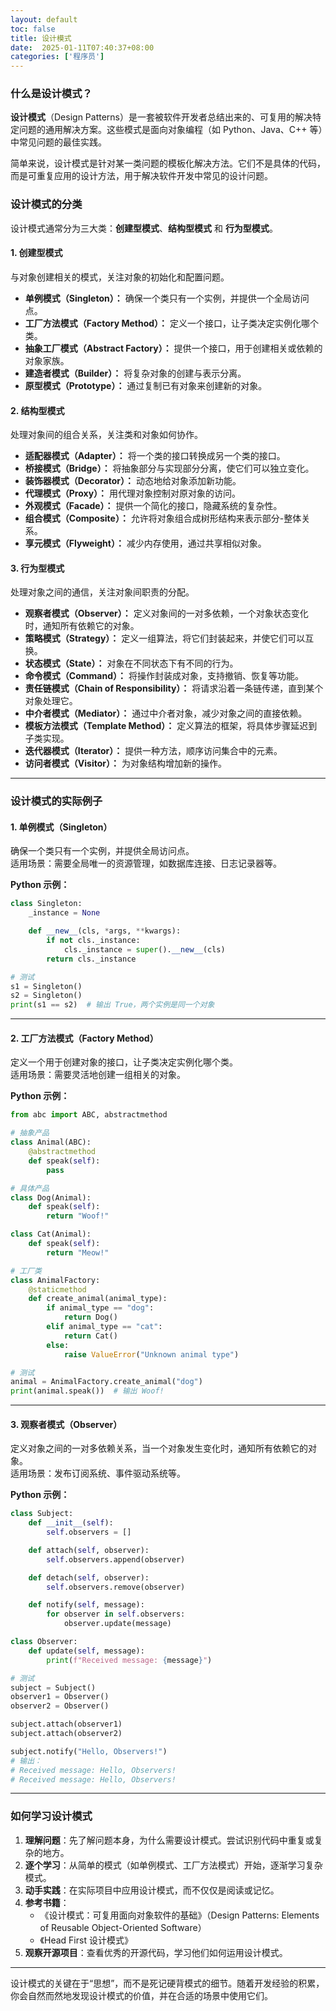 ```yaml
---
layout: default
toc: false
title: 设计模式
date:  2025-01-11T07:40:37+08:00
categories: ['程序员']
---
```


 
### **什么是设计模式？**

**设计模式**（Design Patterns）是一套被软件开发者总结出来的、可复用的解决特定问题的通用解决方案。这些模式是面向对象编程（如 Python、Java、C++ 等）中常见问题的最佳实践。

简单来说，设计模式是针对某一类问题的模板化解决方法。它们不是具体的代码，而是可重复应用的设计方法，用于解决软件开发中常见的设计问题。
### **设计模式的分类**

设计模式通常分为三大类：**创建型模式**、**结构型模式** 和 **行为型模式**。

#### 1. **创建型模式**  
与对象创建相关的模式，关注对象的初始化和配置问题。
- **单例模式（Singleton）：** 确保一个类只有一个实例，并提供一个全局访问点。
- **工厂方法模式（Factory Method）：** 定义一个接口，让子类决定实例化哪个类。
- **抽象工厂模式（Abstract Factory）：** 提供一个接口，用于创建相关或依赖的对象家族。
- **建造者模式（Builder）：** 将复杂对象的创建与表示分离。
- **原型模式（Prototype）：** 通过复制已有对象来创建新的对象。

#### 2. **结构型模式**  
处理对象间的组合关系，关注类和对象如何协作。
- **适配器模式（Adapter）：** 将一个类的接口转换成另一个类的接口。
- **桥接模式（Bridge）：** 将抽象部分与实现部分分离，使它们可以独立变化。
- **装饰器模式（Decorator）：** 动态地给对象添加新功能。
- **代理模式（Proxy）：** 用代理对象控制对原对象的访问。
- **外观模式（Facade）：** 提供一个简化的接口，隐藏系统的复杂性。
- **组合模式（Composite）：** 允许将对象组合成树形结构来表示部分-整体关系。
- **享元模式（Flyweight）：** 减少内存使用，通过共享相似对象。

#### 3. **行为型模式**  
处理对象之间的通信，关注对象间职责的分配。
- **观察者模式（Observer）：** 定义对象间的一对多依赖，一个对象状态变化时，通知所有依赖它的对象。
- **策略模式（Strategy）：** 定义一组算法，将它们封装起来，并使它们可以互换。
- **状态模式（State）：** 对象在不同状态下有不同的行为。
- **命令模式（Command）：** 将操作封装成对象，支持撤销、恢复等功能。
- **责任链模式（Chain of Responsibility）：** 将请求沿着一条链传递，直到某个对象处理它。
- **中介者模式（Mediator）：** 通过中介者对象，减少对象之间的直接依赖。
- **模板方法模式（Template Method）：** 定义算法的框架，将具体步骤延迟到子类实现。
- **迭代器模式（Iterator）：** 提供一种方法，顺序访问集合中的元素。
- **访问者模式（Visitor）：** 为对象结构增加新的操作。

---

### **设计模式的实际例子**

#### **1. 单例模式（Singleton）**
确保一个类只有一个实例，并提供全局访问点。  
适用场景：需要全局唯一的资源管理，如数据库连接、日志记录器等。

**Python 示例：**

```python
class Singleton:
    _instance = None

    def __new__(cls, *args, **kwargs):
        if not cls._instance:
            cls._instance = super().__new__(cls)
        return cls._instance

# 测试
s1 = Singleton()
s2 = Singleton()
print(s1 == s2)  # 输出 True，两个实例是同一个对象
```

---

#### **2. 工厂方法模式（Factory Method）**
定义一个用于创建对象的接口，让子类决定实例化哪个类。  
适用场景：需要灵活地创建一组相关的对象。

**Python 示例：**

```python
from abc import ABC, abstractmethod

# 抽象产品
class Animal(ABC):
    @abstractmethod
    def speak(self):
        pass

# 具体产品
class Dog(Animal):
    def speak(self):
        return "Woof!"

class Cat(Animal):
    def speak(self):
        return "Meow!"

# 工厂类
class AnimalFactory:
    @staticmethod
    def create_animal(animal_type):
        if animal_type == "dog":
            return Dog()
        elif animal_type == "cat":
            return Cat()
        else:
            raise ValueError("Unknown animal type")

# 测试
animal = AnimalFactory.create_animal("dog")
print(animal.speak())  # 输出 Woof!
```

---

#### **3. 观察者模式（Observer）**
定义对象之间的一对多依赖关系，当一个对象发生变化时，通知所有依赖它的对象。  
适用场景：发布订阅系统、事件驱动系统等。

**Python 示例：**

```python
class Subject:
    def __init__(self):
        self.observers = []

    def attach(self, observer):
        self.observers.append(observer)

    def detach(self, observer):
        self.observers.remove(observer)

    def notify(self, message):
        for observer in self.observers:
            observer.update(message)

class Observer:
    def update(self, message):
        print(f"Received message: {message}")

# 测试
subject = Subject()
observer1 = Observer()
observer2 = Observer()

subject.attach(observer1)
subject.attach(observer2)

subject.notify("Hello, Observers!")
# 输出：
# Received message: Hello, Observers!
# Received message: Hello, Observers!
```

---

### **如何学习设计模式**

1. **理解问题**：先了解问题本身，为什么需要设计模式。尝试识别代码中重复或复杂的地方。
2. **逐个学习**：从简单的模式（如单例模式、工厂方法模式）开始，逐渐学习复杂模式。
3. **动手实践**：在实际项目中应用设计模式，而不仅仅是阅读或记忆。
4. **参考书籍**：
   - 《设计模式：可复用面向对象软件的基础》（Design Patterns: Elements of Reusable Object-Oriented Software）
   - 《Head First 设计模式》
5. **观察开源项目**：查看优秀的开源代码，学习他们如何运用设计模式。

---

设计模式的关键在于“思想”，而不是死记硬背模式的细节。随着开发经验的积累，你会自然而然地发现设计模式的价值，并在合适的场景中使用它们。
